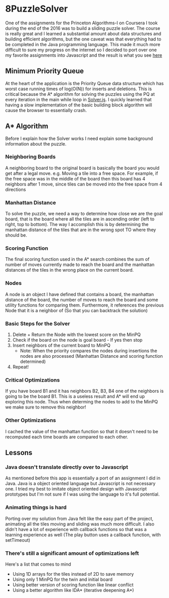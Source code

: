 # 8PuzzleSolver
One of the assignments for the Princeton Algorithms-I on Coursera I took during the end of the 2016 was to build a sliding puzzle solver.
The course is really great and I learned a substantial amount about data structures and building efficient algorithms, but the one caveat was that everything had to be completed in the Java programming language. 
This made it much more difficult to sure my progress on the internet so I decided to port over one my favorite assignments into Javascript and the result is what you see [here](https://arashout.github.io/8PuzzleSolver/)

## Minimum Priority Queue
At the heart of the application is the Priority Queue data structure which has worst case running times of log(O(N)) for inserts and deletions.
This is critical because the A* algorithm for solving the puzzles using the PQ at every iteration in the main while loop in [Solver.js](js/Solver.js). I quickly learned that having a slow implementation of the basic building block algorithm will cause the browser to essentially crash.   

## A* Algorithm
Before I explain how the Solver works I need explain some background information about the puzzle.
### Neighboring Boards
A neighboring board to the original board is basically the board you would get after a legal move. e.g. Moving a tile into a free space.
For example, if the free space was in the middle of the board then this board has 4 neighbors after 1 move, since tiles can be moved into the free space from 4 directions
### Manhattan Distance
To solve the puzzle, we need a way to determine how close we are the goal board, that is the board where all the tiles are in ascending order (left to right, top to bottom). The way I accomplish this is by determining the manhattan distance of the tiles that are in the wrong spot TO where they should be.
### Scoring Function
The final scoring function used in the A* search combines the sum of number of moves currently made to reach the board and the manhattan distances of the tiles in the wrong place on the current board.
### Nodes
A node is an object I have defined that contains a board, the manhattan distance of the board, the number of moves to reach the board and some utility functions for comparing them. Furthermore, it references the previous Node that it is a neighbor of (So that you can backtrack the solution)
### Basic Steps for the Solver
1. Delete + Return the Node with the lowest score on the MinPQ
2. Check if the board on the node is goal board - If yes then stop
3. Insert neighbors of the current board to MinPQ
   * Note: When the priority compares the nodes during insertions the nodes are also processed (Manhattan Distance and scoring function determined)
4. Repeat!

### Critical Optimizations
If you have board B1 and it has neighbors B2, B3, B4 one of the neighbors is going to be the board B1. This is a useless result and A\* will end up exploring this node. Thus when determing the nodes to add to the MinPQ we make sure to remove this neighbor!
### Other Optimizations
I cached the value of the manhattan function so that it doesn't need to be recomputed each time boards are compared to each other.
## Lessons
### Java doesn't translate directly over to Javascript
As mentioned before this app is essentially a port of an assignment I did in Java. Java is a object oriented language but Javascript is not necessary one. I tried my best to imitate object oriented design with Javascript prototypes but I'm not sure if I was using the language to it's full potential.
### Animating things is hard
Porting over my solution from Java felt like the easy part of the project, animating all the tiles moving and sliding was much more difficult. I also didn't have a lot of experience with callback functions so that was a learning experience as well (The play button uses a callback function, with setTimeout)
### There's still a significant amount of optimizations left
Here's a list that comes to mind
* Using 1D arrays for the tiles instead of 2D to save memory
* Using only 1 MinPQ for the twin and initial board
* Using better version of scoring function like linear conflict
* Using a better algorithm like IDA* (iterative deepening A*)
